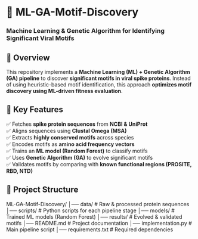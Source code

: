 # 🧬 ML-GA-Motif-Discovery  
### Machine Learning & Genetic Algorithm for Identifying Significant Viral Motifs  

## 🚀 Overview  
This repository implements a **Machine Learning (ML) + Genetic Algorithm (GA) pipeline** to discover **significant motifs in viral spike proteins**. Instead of using heuristic-based motif identification, this approach **optimizes motif discovery using ML-driven fitness evaluation**.  

## 🔬 Key Features  
✅ Fetches **spike protein sequences** from **NCBI & UniProt**  
✅ Aligns sequences using **Clustal Omega (MSA)**  
✅ Extracts **highly conserved motifs** across species  
✅ Encodes motifs as **amino acid frequency vectors**  
✅ Trains an **ML model (Random Forest)** to classify motifs  
✅ Uses **Genetic Algorithm (GA)** to evolve significant motifs  
✅ Validates motifs by comparing with **known functional regions (PROSITE, RBD, NTD)**  

## 📂 Project Structure  
ML-GA-Motif-Discovery/ 
│── data/ # Raw & processed protein sequences
│── scripts/ # Python scripts for each pipeline stage
│── models/ # Trained ML models (Random Forest)
│── results/ # Evolved & validated motifs
│── README.md # Project documentation
│── implementation.py # Main pipeline script
│── requirements.txt # Required dependencies
